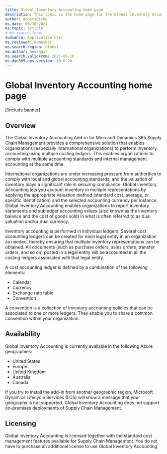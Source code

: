 ```yaml
---
title: Global Inventory Accounting home page
description: This topic is the home page for the Global Inventory Accounting Add-in for Microsoft Dynamics 365 Supply Chain Management
author: AndersGirke
ms.date: 06/18/2021
ms.topic: article
# ms.search.form: 
audience: Application User
ms.reviewer: kamaybac
ms.search.region: Global
ms.author: aevengir
ms.search.validFrom: 2021-06-18
ms.dyn365.ops.version: 10.0.20
---
```


# Global Inventory Accounting home page

[!include [banner](../includes/banner.md)]

## Overview

The Global Inventory Accounting Add-in for Microsoft Dynamics 365 Supply Chain Management provides a comprehensive solution that enables organizations (especially international organizations) to perform inventory accounting using multiple costing ledgers. This enables organizations to comply with multiple accounting standards and internal management accounting at the same time.

International organizations are under increasing pressure from authorities to comply with local and global accounting standards, and the valuation of inventory plays a significant role in securing compliance. Global Inventory Accounting lets you account inventory in multiple representations by applying the appropriate valuation method (standard cost, average, or specific identification) and the selected accounting currency per instance. Global Inventory Accounting enables organizations to report inventory statements and subledger accounting values (also known as the inventory balance and the cost of goods sold) in what is often referred to as dual valuation and/or dual currency.

Inventory accounting is performed in individual ledgers. Several cost accounting ledgers can be created for each legal entity in an organization as needed, thereby ensuring that multiple inventory representations can be obtained. All documents (such as purchase orders, sales orders, transfer orders, and so on) posted in a legal entity will be accounted in all the costing ledgers associated with that legal entity.

A cost accounting ledger is defined by a combination of the following elements:

- Calendar
- Currency
- Exchange rate table
- Convention

A convention is a collection of inventory accounting policies that can be associated to one or more ledgers. They enable you to share a common convention within your organization.

## Availability

Global Inventory Accounting is currently available in the following Azure geographies:

- United States
- Europe
- United Kingdom
- Australia
- Canada

If you try to install the add-in from another geographic region, Microsoft Dynamics Lifecycle Services (LCS) will show a message that your geography is not supported. Global Inventory Accounting does not support on-premises deployments of Supply Chain Management.

## Licensing

Global Inventory Accounting is licensed together with the standard cost management features available for Supply Chain Management. You do not have to purchase an additional license to use Global Inventory Accounting.
